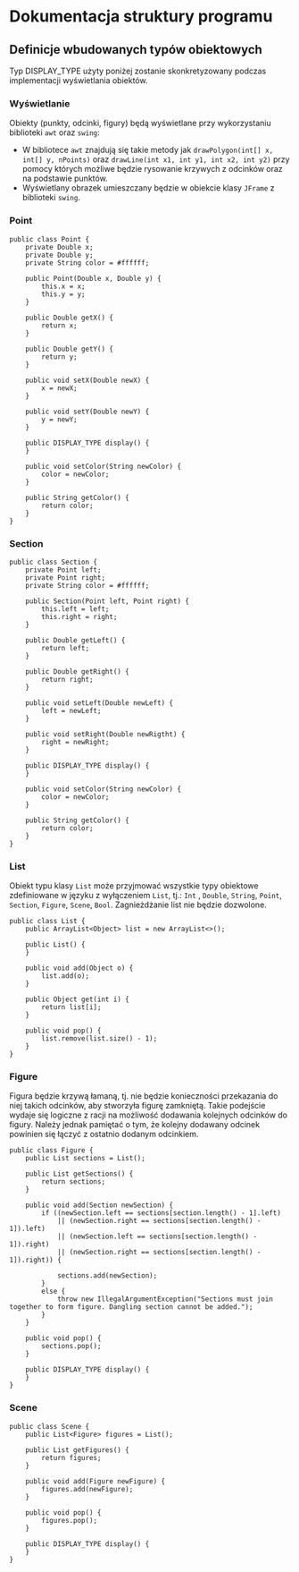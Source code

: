 # Dokumentacja struktury programu

## Definicje wbudowanych typów obiektowych

Typ DISPLAY_TYPE użyty poniżej zostanie skonkretyzowany podczas implementacji wyświetlania obiektów.

### Wyświetlanie

Obiekty (punkty, odcinki, figury) będą wyświetlane przy wykorzystaniu biblioteki `awt` oraz `swing`:

- W bibliotece `awt` znajdują się takie metody jak `drawPolygon(int[] x, int[] y, nPoints)`
  oraz `drawLine(int x1, int y1, int x2, int y2)` przy pomocy których możliwe będzie rysowanie krzywych z odcinków oraz
  na podstawie punktów.
- Wyświetlany obrazek umieszczany będzie w obiekcie klasy `JFrame` z biblioteki `swing`.

### Point

```
public class Point {
	private Double x;
	private Double y;
	private String color = #ffffff;
	
	public Point(Double x, Double y) {
		this.x = x;
		this.y = y;
	}
	
	public Double getX() {
		return x;
	}
	
	public Double getY() {
		return y;
	}
	
	public void setX(Double newX) {
		x = newX;
	}
	
	public void setY(Double newY) {
		y = newY;
	}
	
	public DISPLAY_TYPE display() {
	}
	
	public void setColor(String newColor) {
		color = newColor;
	}
	
	public String getColor() {
		return color;
	}
}
```

### Section

```
public class Section {
	private Point left;
	private Point right;
	private String color = #ffffff;
	
	public Section(Point left, Point right) {
		this.left = left;
		this.right = right;
	}
	
	public Double getLeft() {
		return left;
	}
	
	public Double getRight() {
		return right;
	}
	
	public void setLeft(Double newLeft) {
		left = newLeft;
	}
	
	public void setRight(Double newRigtht) {
		right = newRight;
	}
	
	public DISPLAY_TYPE display() {
	}
	
	public void setColor(String newColor) {
		color = newColor;
	}
	
	public String getColor() {
		return color;
	}
}
```

### List

Obiekt typu klasy `List` może przyjmować wszystkie typy obiektowe zdefiniowane w języku z wyłączeniem `List`, tj.: `Int`
, `Double`, `String`, `Point`, `Section`, `Figure`, `Scene`, `Bool`. Zagnieżdżanie list nie będzie dozwolone.

```
public class List {
	public ArrayList<Object> list = new ArrayList<>();
	
	public List() {
	}
	
	public void add(Object o) {
        list.add(o);
	}
	
	public Object get(int i) {
	    return list[i];
	}
	
	public void pop() {
	    list.remove(list.size() - 1);
	}
}
```

### Figure

Figura będzie krzywą łamaną, tj. nie będzie konieczności przekazania do niej takich odcinków, aby stworzyła figurę
zamkniętą. Takie podejście wydaje się logiczne z racji na możliwość dodawania kolejnych odcinków do figury. Należy
jednak pamiętać o tym, że kolejny dodawany odcinek powinien się łączyć z ostatnio dodanym odcinkiem.

```
public class Figure {
    public List sections = List();
	
	public List getSections() {
		return sections;
	}
	
	public void add(Section newSection) {
	    if ((newSection.left == sections[section.length() - 1].left)
            || (newSection.right == sections[section.length() - 1]).left)
            || (newSection.left == sections[section.length() - 1]).right)
            || (newSection.right == sections[section.length() - 1]).right)) {
		    
		    sections.add(newSection);
	    }
	    else {
            throw new IllegalArgumentException("Sections must join together to form figure. Dangling section cannot be added.");
	    }
	}
		
	public void pop() {
		sections.pop();
	}

	public DISPLAY_TYPE display() {
	}
}
```

### Scene

```
public class Scene {
    public List<Figure> figures = List();
	
	public List getFigures() {
		return figures;
	}
	
	public void add(Figure newFigure) {
		figures.add(newFigure);
	}
		
	public void pop() {
		figures.pop();
	}

	public DISPLAY_TYPE display() {
	}
}
```
